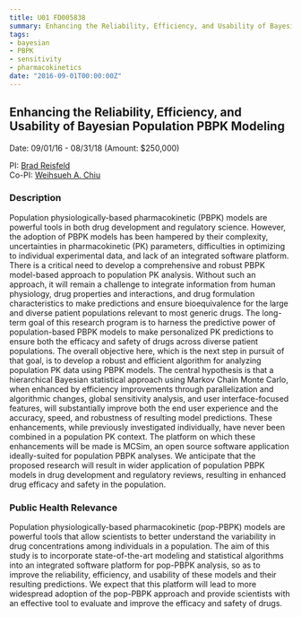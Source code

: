 ```yaml
---
title: U01 FD005838
summary: Enhancing the Reliability, Efficiency, and Usability of Bayesian Population PBPK Modeling
tags:
- bayesian
- PBPK
- sensitivity
- pharmacokinetics
date: "2016-09-01T00:00:00Z"
---
```


## Enhancing the Reliability, Efficiency, and Usability of Bayesian Population PBPK Modeling  
Date: 09/01/16 - 08/31/18 (Amount: $250,000)

PI: [Brad Reisfeld](https://nanhung.rbind.io/authors/brad-reisfeld/)  
Co-PI: [Weihsueh A. Chiu](https://nanhung.rbind.io/authors/weihsueh-a.-chiu/)

### Description

Population physiologically-based pharmacokinetic (PBPK) models are powerful tools in both drug development and regulatory science. However, the adoption of PBPK models has been hampered by their complexity, uncertainties in pharmacokinetic (PK) parameters, difficulties in optimizing to individual experimental data, and lack of an integrated software platform. There is a critical need to develop a comprehensive and robust PBPK model-based approach to population PK analysis. Without such an approach, it will remain a challenge to integrate information from human physiology, drug properties and interactions, and drug formulation characteristics to make predictions and ensure bioequivalence for the large and diverse patient populations relevant to most generic drugs. The long-term goal of this research program is to harness the predictive power of population-based PBPK models to make personalized PK predictions to ensure both the efficacy and safety of drugs across diverse patient populations. The overall objective here, which is the next step in pursuit of that goal, is to develop a robust and efficient algorithm for analyzing population PK data using PBPK models. The central hypothesis is that a hierarchical Bayesian statistical approach using Markov Chain Monte Carlo, when enhanced by efficiency improvements through parallelization and algorithmic changes, global sensitivity analysis, and user interface-focused features, will substantially improve both the end user experience and the accuracy, speed, and robustness of resulting model predictions. These enhancements, while previously investigated individually, have never been combined in a population PK context. The platform on which these enhancements will be made is MCSim, an open source software application ideally-suited for population PBPK analyses. We anticipate that the proposed research will result in wider application of population PBPK models in drug development and regulatory reviews, resulting in enhanced drug efficacy and safety in the population.

### Public Health Relevance

Population physiologically-based pharmacokinetic (pop-PBPK) models are powerful tools that allow scientists to better understand the variability in drug concentrations among individuals in a population. The aim of this study is to incorporate state-of-the-art modeling and statistical algorithms into an integrated software platform for pop-PBPK analysis, so as to improve the reliability, efficiency, and usability of these models and their resulting predictions. We expect that this platform will lead to more widespread adoption of the pop-PBPK approach and provide scientists with an effective tool to evaluate and improve the efficacy and safety of drugs.
